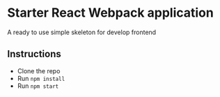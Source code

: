 # Starter React Webpack application

A ready to use simple skeleton for develop frontend

## Instructions

* Clone the repo
* Run `npm install`
* Run `npm start`

